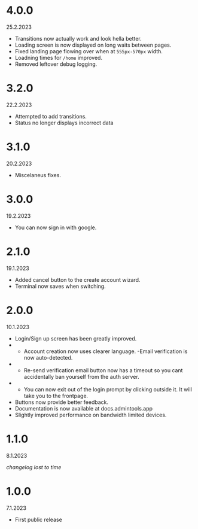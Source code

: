 # 4.0.0
25.2.2023
- Transitions now actually work and look hella better.
- Loading screen is now displayed on long waits between pages.
- Fixed landing page flowing over when at `555px-570px` width.
- Loadning times for `/home` improved.
- Removed leftover debug logging.

# 3.2.0
22.2.2023
- Attempted to add transitions.
- Status no longer displays incorrect data

# 3.1.0
20.2.2023
- Miscelaneus fixes.

# 3.0.0
19.2.2023
- You can now sign in with google.

# 2.1.0
19.1.2023
- Added cancel button to the create account wizard.
- Terminal now saves when switching.

# 2.0.0
10.1.2023
- Login/Sign up screen has been greatly improved.
- - Account creation now uses clearer language.
-Email verification is now auto-detected.
- - Re-send verification email button now has a timeout so you cant accidentally ban yourself from the auth server.
- - You can now exit out of the login prompt by clicking outside it. It will take you to the frontpage.
- Buttons now provide better feedback.
- Documentation is now available at docs.admintools.app
- Slightly improved performance on bandwidth limited devices.

# 1.1.0
8.1.2023

*changelog lost to time*

# 1.0.0
7.1.2023
- First public release